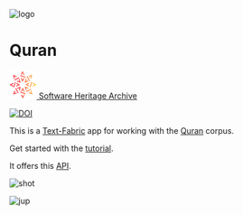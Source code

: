 ![logo](code/static/logo.png)

# Quran

[![sha](sha.png) Software Heritage Archive](https://archive.softwareheritage.org/browse/origin/https://github.com/annotation/app-quran/)

[![DOI](https://zenodo.org/badge/164198445.svg)](https://zenodo.org/badge/latestdoi/164198445)

This is a
[Text-Fabric](https://githubv.com/annotation/text-fabric) app
for working with the
[Quran](https://github.com/q-ran/quran) corpus.

Get started with the
[tutorial](https://nbviewer.jupyter.org/github/annotation/tutorials/blob/master/quran/start.ipynb).

It offers this [API](https://annotation.github.io/text-fabric/Api/App/).

![shot](images/shot.png)

![jup](images/jup.png)
